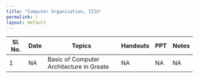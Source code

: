 ```yaml
---
title: "Computer Organization, IIIG"
permalink: /
layout: default
---
```



| Sl. No. | Date    | Topics  | Handouts| PPT     | Notes   |
|---------|---------|---------|---------|---------|---------|
| 1       | NA      | Basic of Computer Architecture in Greate       | NA       |  NA      | NA       |

